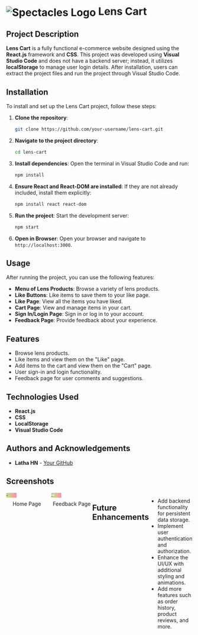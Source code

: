 # <img src="https://t3.ftcdn.net/jpg/03/38/40/94/360_F_338409482_YXUbGFqQyZKJuzUHS2DnjGZGaBMJSdcr.jpg" alt="Spectacles Logo" width="100" style="vertical-align: middle;"/> Lens Cart

## Project Description
**Lens Cart** is a fully functional e-commerce website designed using the **React.js** framework and **CSS**. This project was developed using **Visual Studio Code** and does not have a backend server; instead, it utilizes **localStorage** to manage user login details. After installation, users can extract the project files and run the project through Visual Studio Code.


## Installation
To install and set up the Lens Cart project, follow these steps:

1. **Clone the repository**:
    ```bash
    git clone https://github.com/your-username/lens-cart.git
    ```

2. **Navigate to the project directory**:
    ```bash
    cd lens-cart
    ```

3. **Install dependencies**:
    Open the terminal in Visual Studio Code and run:
    ```bash
    npm install
    ```

4. **Ensure React and React-DOM are installed**:
    If they are not already included, install them explicitly:
    ```bash
    npm install react react-dom
    ```

5. **Run the project**:
    Start the development server:
    ```bash
    npm start
    ```

6. **Open in Browser**:
    Open your browser and navigate to `http://localhost:3000`.

## Usage
After running the project, you can use the following features:

- **Menu of Lens Products**: Browse a variety of lens products.
- **Like Buttons**: Like items to save them to your like page.
- **Like Page**: View all the items you have liked.
- **Cart Page**: View and manage items in your cart.
- **Sign In/Login Page**: Sign in or log in to your account.
- **Feedback Page**: Provide feedback about your experience.

## Features
- Browse lens products.
- Like items and view them on the "Like" page.
- Add items to the cart and view them on the "Cart" page.
- User sign-in and login functionality.
- Feedback page for user comments and suggestions.

## Technologies Used
- **React.js**
- **CSS**
- **LocalStorage**
- **Visual Studio Code**


## Authors and Acknowledgements
- **Latha HN** - [Your GitHub](https://github.com/Latha56)

## Screenshots
<div style="display: flex; justify-content: center;">
  <div style="margin-right: 10px;">
    <img width="25%" src="screenshot/homepage.png" alt="Home Page">
    <p style="margin-top: 5px; text-align: center;">Home Page</p>
  </div>
  <div>
    <img width="25%" src="screenshot/feedbackpage.png" alt="Feedback Page">
    <p style="margin-top: 5px; text-align: center;">Feedback Page</p>
  </div
</div>


## Future Enhancements
- Add backend functionality for persistent data storage.
- Implement user authentication and authorization.
- Enhance the UI/UX with additional styling and animations.
- Add more features such as order history, product reviews, and more.
